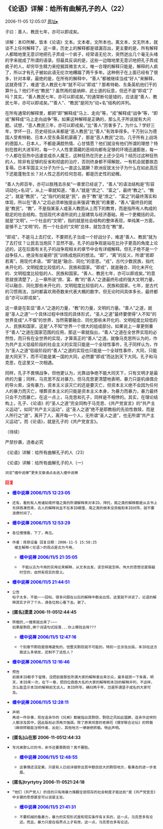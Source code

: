 ## 《论语》详解：给所有曲解孔子的人（22）
2006-11-05 12:05:07
[原址▸](http://www.fxgan.com/chan_time/2006_07_12/348.htm)



 



 


 子曰：善人、教民七年，亦可以即戎矣。


 


 详解：本ID所解，皆本《论语》文本。文本者，文所本也。离文本，文无所本，就谈不上任何解释了。这一章，历史上的解释都是错漏百出，更主要的是，所有解释人都暗地里无意识地把孔子弄成一个疯子，经常语无伦次，突然迸出几个毫无头绪的字来就成了所谓的语录。但最具反讽的是，这些一边暗地里无意识地把孔子弄成疯子的人，却穷毕生精力来挖掘其微言大义，唯一合理的解释只能是，解释的人疯了，所以才有孔子被如此语无伦次地糟蹋了两千多年。这种例子在上面已经有了很多，针对本章，最绝的是，在所有的解释中，“善人”都被继续当成“好人”来解释，这就奇怪了，难道“恶人教民七年”就不可以“即戎”？那希特勒、东条英机他们干的算什么？他们不也“教民”？虽然用的是纳粹、武士道的玩意，但还不是“即戎”了吗？其实，“善人教民七年，亦可以即戎矣。”的通常断句是错的，应该是“善人、教民七年，亦可以即戎矣。”“善人”、“教民”是同为“动+名”结构的并列。


 


  在所有通常的解释里，都把“即”解释成“马上、走向”等，“戎”解释成“战争”等，“即戎”解释成“马上走向战争”等。如果这种解释是正确的，那么孔子所说就有大问题。试想，“恶人教民三年，亦可以即戎矣。”比“善人”厉害多了。为什么？学好三年，学坏一日，历史经验从来都是“恶人教民”比“善人”有效率得多。千万别认为德国人受希特勒、日本人受东条英机蒙蔽了，那是“恶人教民”之功。几乎所有上战场的德国人、日本人，不都是满腔热情、心甘情愿？他们就没有他们所谓的理想？特别在胜利大进军时，每一个人人性里潜藏的恶倾向都有足够的环境迅速膨胀，每一个人都在狂热中迅速变成杀人魔王，这种狂热在历史上还少见吗？经历过这种狂热的人，除非有足够的反省和彻底的治疗，否则终身都不得解脱，一有机会就要故态复萌。日本军国主义分子为什么一直这么猖獗？欧洲反犹太分子为什么在如此高压下还能蓬勃生长？对人性之恶的任何忽视，都是历史性的幼稚。


 


  “善人为邦百年，亦可以胜残去杀矣”一章里已经说了，“善人”的语法结构是“形容词动化+名词”。从上一章就知道，“善人”就是“庶之”、“富之”，最终“教之”。“教之”，就是“教民”，“之”指代的就是“民”，由于“教”是“庶之”、“富之”的最终落实和体现，所以在“善人”之后必须单独提出来强调“教民”的重要，“善人”最终目的就是“教民”。“教”，不是指某圣人或圣人教团从上而下的教育，而是指所有人构成的稳定的社会结构，包括现代术语所说的上层建筑与经济基础，用一个更概括的词，就是“文明”。一个社会的“文明”，指的就是社会结构的整体表现，单纯某一方面，是够不上“文明”的，而一个社会的“文明”总体，就包含在“教”里。


 


  “即戎”，不是马上去打仗，不要把孔子当成一个好战分子，难道“善人、教民”就为了去打仗？让民去当炮灰？显然不是。孔子的战争观是站在比孙子更高的角度上论述的，这在后面有关孔子的战争观相关的章节中会有详细解释。但孔子绝不是一个战争狂人，绝没有丝毫把“民”训练成炮灰的想法。“即”，“离”的反义，所谓“若即若离”。用现代术语，“即”就是“融合、同化”的意思。“戎”，古代少数民族，指代未开化的、文明程度比较低的人、民族和国家。“即戎”，就是融合、同化未开化的、文明程度比较低的人、民族和国家。“善人、教民七年，亦可以即戎矣。”的意思就很清楚了，上一章所说“庶、富、教”的“善人”之道最终形成的强大文明力量，可以融合、同化那些未开化的、文明程度比较低的人、民族和国家。七年，是古代的习惯用法，当时都喜欢用奇数来代表大概的数字。但无论时间具体多长，最终都会“亦可以即戎矣”。


 


  这一章是在彰显“善人”之道的力量，“教”的力量，文明的力量。“善人”之道，就是“圣人之道”一个具体过程中体现的具体形式，“圣人之道”最终要使得“人不知”的世界变成“人不愠”的世界，当然需要融合、同化那些未开化的、文明程度比较低的人、民族和国家，这是“人不知”世界一个很大的组成部分。如果说上一章更侧重于“善人”之道在国家范围的应用，那这一章就指出，“善人”之道在全世界实现的必然性，而只有在全世界的实现，才算真正的“善人”之道。就像马克思所认为的，作为共产主义低级阶段的社会主义的实现只能是一个全球性事件，孔子同样认为，作为“圣人之道”低级阶段的“善人”之道的实现也只能是一个全球性事件，大同，只能是大同天下，而不可能是某一国的大同，必然要“即戎”而达到天下大同。孔子和马克思，在这里又一次相遇。


 


  同样，孔子不畏惧战争，但他更认为，光靠战争绝不能大同天下，只有文明才是最终的力量；同样，马克思不反对暴力，但马克思更清楚地表明，暴力只是机缘偶合的导火索，没有暴力，资本主义该灭亡的还是要灭亡，但资本主义绝不会因为任何人的暴力而灭亡，埋葬资本主义的只能是资本主义本身，为暴力而暴力，暴力最终只会不力而暴亡。在这一点上，马克思和孔子，同样是不相悖的。其实，在理论结构上，孔子、《论语》的“圣人之道”完全同构于马克思、《共产党宣言》的“共产主义运动”。如同“共产主义运动”，这“圣人之道”绝不是耶教般的先验性救赎，而是人所行之“道”，离开了人，离开每一个人，无所谓“圣人之道”，也无所谓“共产主义运动”。而《论语》，就是孔子的《共产党宣言》。


 


 
  
   （待续）
  
  
   
  
  
   严禁抄袭，违者必究
  
  
   
  
  
   《论语》详解：给所有曲解孔子的人（23）
  
  
   
  
  
   《论语》详解：给所有曲解孔子的人（一）
  
  
   
  
  
   
    
   
   
    浏览“缠中说禅”更多文章请点击进入缠中说禅
   
  
 





<font color='red'>**回复**</font>


- <font color='blue'>**缠中说禅 2006/11/5 12:23:05**</font>
- ```
  还有，看到有人用诸如南怀瑾之类的所谓解释来对本ID，拜托，南之类的解释都是从古书上东拼西凑而来，古人的解释尚且不在本ID眼里，南之类的根本没资格和本ID对阵，就不要浪费时间了。
  ```
- <font color='blue'>**缠中说禅 2006/11/5 12:53:29**</font>
- ```
  各位慢慢看，下了，再见。
  ```
- ```
  作者：炼铁设备 回复日期：2006-11-5 15:58:25 
   楼主解释＜伦语＞的观点是古为今用，
  ```
   - <font color='blue'>**缠中说禅 2006/11/5 21:35:05**</font>
   - ```
      不能以古为今用的实用论来解释，从文本出发，该怎样就怎样。伟大的思想总是穿越时空的，自然有现实的意义。
     ```
- <font color='blue'>**缠中说禅 2006/11/5 21:44:51**</font>
- ```
  公告
  帖子太多，不能一一回帖，很多问题在以后的解释中都会出现，这里就不详说了。论语的解释其实才开了个头，请各位耐心看下去。谢了。
  ```
- **[匿名]漠漠 2006-11-0512:44:45**
- ```
  转载的,一搜索就出来了~~~
  如果是剽窃,换个词语句式段落...你上哪找去呀???
  ```
   - <font color='blue'>**缠中说禅 2006/11/5 12:47:16**</font>
   - ```
     个别章节剽窃是很难避免的，但整天剽窃就不可能的，特别一旦涉及出版，本ID在这方面这么多朋友，还制不了这些人？
     ```
- <font color='blue'>**缠中说禅 2006/11/5 12:16:46**</font>
- ```
  预告
  前面本ID都手下留情，没把前面那些所谓大家的解释拿出来示众，最多就损一下朱熹，明天，本ID来一次，在下一章，把四位鼎鼎大名的大家的解释和本ID的解释并列，不这样，怎么能显示本ID的解释前无古人。本ID所写，横扫两千年，岂是所谓竖子成名的大家可及。
  ```
- <font color='blue'>**缠中说禅 2006/11/5 12:28:11**</font>
- ```
  声明
  再说一件杂事，现在连余华的《兄弟》都被指出其剽窃，剽窃之风如此猖獗，连余华这样的人都涉及其中，因此版权必须再次强调。除了原来同意的老麻花《儒学联合论坛》的转载（麻烦转载能注明作者、出处），其他地方一律谢绝转载。特此声明。
  ```
- **[匿名]山在那 2006-11-0512:44:33**
- ```
  写兄弟那么烂的书，余华还要靠剽窃？真不要脸。
  ```
   - <font color='blue'>**缠中说禅 2006/11/5 12:48:55**</font>
   - ```
     这事情还没定案，只是有人已经详细举出其中数目巨大的剽窃地方，看事态的进一步发展。
     ```
- **[匿名]tryrtytry 2006-11-0521:24:18**
- ```
  “他们（共产党人）的目的只有用暴力推翻全部现存的社会制度才能达到"是《共产党宣言》中关键的思想甚至可以说是主旨，
  ```
   - <font color='blue'>**缠中说禅 2006/11/5 21:41:31**</font>
   - ```
     不要机械的看暴力，暴力的实现形式是和现实条件有关系的，这一点，马克思多有论述。而且，暴力只是在临界点上才有效，这一点，马克思也多有论述。
     ```
